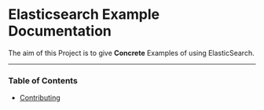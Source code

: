 # Elasticsearch Example Documentation

The aim of this Project is to give **Concrete** Examples of using ElasticSearch.

---

### Table of Contents

* [Contributing](docs/contributing.md)
